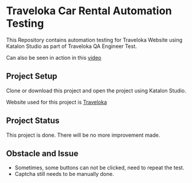 # Traveloka Car Rental Automation Testing

This Repository contains automation testing for Traveloka Website using Katalon Studio as part of Traveloka QA Engineer Test.

Can also be seen in action in this [video](https://youtu.be/SDyY85KTLfU)


## Project Setup

Clone or download this project and open the project using Katalon Studio. 

Website used for this project is [Traveloka](https://www.traveloka.com/en-id)

## Project Status

This project is done. There will be no more improvement made. 

## Obstacle and Issue

- Sometimes, some buttons can not be clicked, need to repeat the test. 
- Captcha still needs to be manually done.
